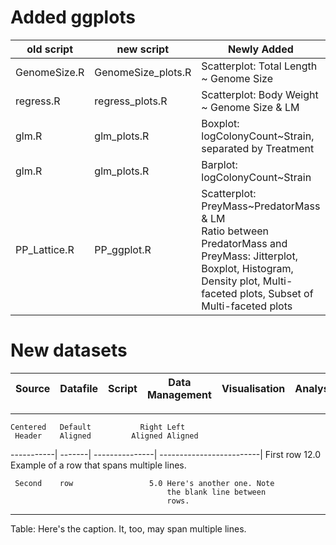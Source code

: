 
# Added ggplots

old script | new script | Newly Added | New Plot Name | Old Plot Name | 
--- | --- | --- |---: |---: |
GenomeSize.R | GenomeSize_plots.R | Scatterplot: Total Length ~ Genome Size | GenomeSize_ggplot.pdf | GenomeSize.pdf | 
regress.R | regress_plots.R | Scatterplot: Body Weight ~ Genome Size & LM | Diagmod_ggplot.pdf | DiagMod.pdf | 
glm.R | glm_plots.R | Boxplot: logColonyCount~Strain, separated by Treatment | PracDataBoxplot.pdf | PracDataBoxplot_ggplot.pdf <br/> PracDataBoxplot_ggplot2.pdf |
glm.R | glm_plots.R | Barplot: logColonyCount~Strain| PracDataBarplot.pdf | PracDataBarplot_ggplot.pdf|
PP_Lattice.R | PP_ggplot.R | Scatterplot: PreyMass~PredatorMass & LM <br/>  Ratio between PredatorMass and PreyMass: Jitterplot, Boxplot, Histogram, Density plot, Multi-faceted plots, Subset of Multi-faceted plots|--- |--- |

# New datasets

Source | Datafile | Script | Data Management | Visualisation | Analysis | Comments |
--- | --- |--- |--- |--- |--- |--- |


   -------------------------------------------------------------
    Centered   Default           Right Left
     Header    Aligned         Aligned Aligned
   -----------| -------| ---------------| -------------------------|
      First    row                12.0 Example of a row that
                                       spans multiple lines.

     Second    row                 5.0 Here's another one. Note
                                       the blank line between
                                       rows.
   -------------------------------------------------------------

   Table: Here's the caption. It, too, may span
   multiple lines.

